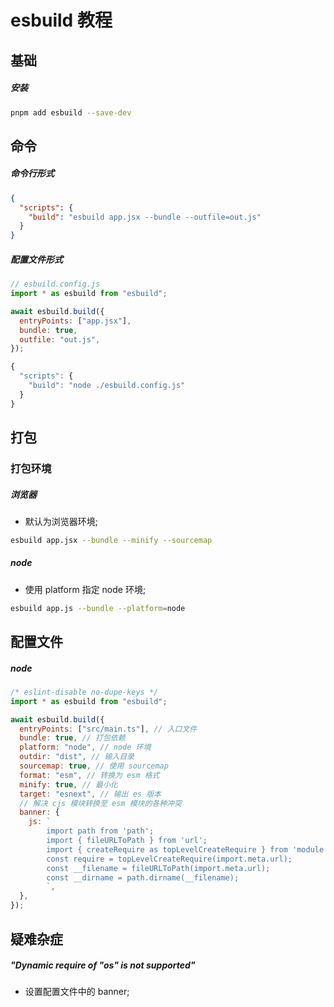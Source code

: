 # esbuild 教程

## 基础

##### 安装

```bash
pnpm add esbuild --save-dev
```

## 命令

##### 命令行形式

```json
{
  "scripts": {
    "build": "esbuild app.jsx --bundle --outfile=out.js"
  }
}
```

##### 配置文件形式

```javascript
// esbuild.config.js
import * as esbuild from "esbuild";

await esbuild.build({
  entryPoints: ["app.jsx"],
  bundle: true,
  outfile: "out.js",
});

{
  "scripts": {
    "build": "node ./esbuild.config.js"
  }
}
```

## 打包

### 打包环境

##### 浏览器

- 默认为浏览器环境;

```bash
esbuild app.jsx --bundle --minify --sourcemap
```

##### node

- 使用 platform 指定 node 环境;

```bash
esbuild app.js --bundle --platform=node
```

## 配置文件

##### node

```javascript
/* eslint-disable no-dupe-keys */
import * as esbuild from "esbuild";

await esbuild.build({
  entryPoints: ["src/main.ts"], // 入口文件
  bundle: true, // 打包依赖
  platform: "node", // node 环境
  outdir: "dist", // 输入目录
  sourcemap: true, // 使用 sourcemap
  format: "esm", // 转换为 esm 格式
  minify: true, // 最小化
  target: "esnext", // 输出 es 版本
  // 解决 cjs 模块转换至 esm 模块的各种冲突
  banner: {
    js: `
        import path from 'path';
        import { fileURLToPath } from 'url';
        import { createRequire as topLevelCreateRequire } from 'module';
        const require = topLevelCreateRequire(import.meta.url);
        const __filename = fileURLToPath(import.meta.url);
        const __dirname = path.dirname(__filename);
        `,
  },
});
```

## 疑难杂症

##### "Dynamic require of "os" is not supported"

- 设置配置文件中的 banner;
